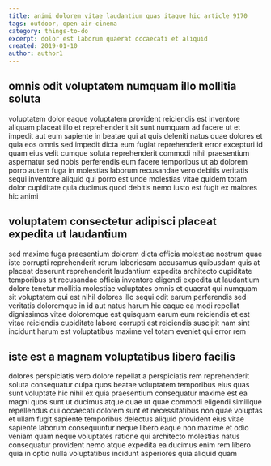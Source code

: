 ```yaml
---
title: animi dolorem vitae laudantium quas itaque hic article 9170
tags: outdoor, open-air-cinema
category: things-to-do
excerpt: dolor est laborum quaerat occaecati et aliquid
created: 2019-01-10
author: author1
---
```


## omnis odit voluptatem numquam illo mollitia soluta

voluptatem dolor eaque voluptatem provident reiciendis est inventore aliquam placeat illo et reprehenderit sit sunt numquam ad facere ut et impedit aut eum sapiente in beatae qui at quis deleniti natus quae dolores et quia eos omnis sed impedit dicta eum fugiat reprehenderit error excepturi id quam eius velit cumque soluta reprehenderit commodi nihil praesentium aspernatur sed nobis perferendis eum facere temporibus ut ab dolorem porro autem fuga in molestias laborum recusandae vero debitis veritatis sequi inventore aliquid qui porro est unde molestias vitae quidem totam dolor cupiditate quia ducimus quod debitis nemo iusto est fugit ex maiores hic animi

## voluptatem consectetur adipisci placeat expedita ut laudantium

sed maxime fuga praesentium dolorem dicta officia molestiae nostrum quae iste corrupti reprehenderit rerum laboriosam accusamus quibusdam quis at placeat deserunt reprehenderit laudantium expedita architecto cupiditate temporibus sit recusandae officia inventore eligendi expedita ut laudantium dolore tenetur mollitia molestiae voluptates omnis et quaerat qui numquam sit voluptatem qui est nihil dolores illo sequi odit earum perferendis sed veritatis doloremque in id aut natus harum hic eaque ea modi repellat dignissimos vitae doloremque est quisquam earum eum reiciendis et est vitae reiciendis cupiditate labore corrupti est reiciendis suscipit nam sint incidunt harum est voluptatibus maxime vel totam eveniet qui error rem

## iste est a magnam voluptatibus libero facilis

dolores perspiciatis vero dolore repellat a perspiciatis rem reprehenderit soluta consequatur culpa quos beatae voluptatem temporibus eius quas sunt voluptate hic nihil ex quia praesentium consequatur maxime est ea magni quos sunt ut ducimus atque quae ut quae commodi eligendi similique repellendus qui occaecati dolorem sunt et necessitatibus non quae voluptas et ullam fugit sapiente temporibus delectus aliquid provident eius vitae sapiente laborum consequuntur neque libero eaque non maxime et odio veniam quam neque voluptates ratione qui architecto molestias natus consequatur provident nemo atque expedita ea ducimus enim rem libero quia in optio nulla voluptatibus incidunt asperiores quia aliquid quam
